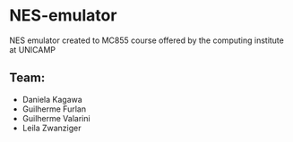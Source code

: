 # NES-emulator
NES emulator created to MC855 course offered by the computing institute at UNICAMP

## Team:
- Daniela Kagawa
- Guilherme Furlan
- Guilherme Valarini
- Leila Zwanziger

